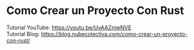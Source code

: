 # Como Crear un Proyecto Con Rust
Tutorial YouTube: https://youtu.be/UvAAZniwNVE 
<br>
Tutorial Blog: https://blog.nubecolectiva.com/como-crear-un-proyecto-con-rust/ 
